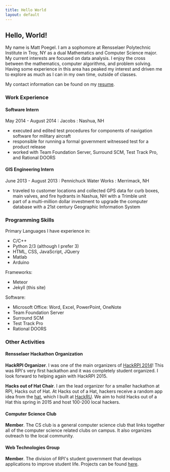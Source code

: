 ```yaml
---
title: Hello World
layout: default
---
```


## Hello, World!

My name is Matt Poegel. I am a sophomore at Rensselaer Polytechnic Institute in Troy, NY as a dual Mathematics and Computer Science major. My current interests are focused on data analysis. I enjoy the cross between the mathematics, computer algorithms, and problem solving. Having some experience in this area has peaked my interest and driven me to explore as much as I can in my own time, outside of classes.

My contact information can be found on my [resume](/assets/resume.pdf).

### Work Experience

#### Software Intern
May 2014 - August 2014 : Jacobs : Nashua, NH

  - executed and edited test procedures for components of navigation software for military aircraft
  - responsible for running a formal government witnessed test for a product release
  - worked with Team Foundation Server, Surround SCM, Test Track Pro, and Rational DOORS

#### GIS Engineering Intern
June 2013 - August 2013 : Pennichuck Water Works : Merrimack, NH

  - traveled to customer locations and collected GPS data for curb boxes, main valves, and fire hydrants in
Nashua, NH with a Trimble unit
  - part of a multi-million dollar investment to upgrade the computer database with a 21st century Geographic
Information System

### Programming Skills
Primary Languages I have experience in:

  - C/C++
  - Python 2/3 (although I prefer 3)
  - HTML, CSS, JavaScript, JQuery
  - Matlab
  - Arduino

Frameworks:

  - Meteor
  - Jekyll (this site)

Software:

  - Microsoft Office: Word, Excel, PowerPoint, OneNote
  - Team Foundation Server
  - Surround SCM
  - Test Track Pro
  - Rational DOORS

### Other Activities

#### Rensselaer Hackathon Organization
**HackRPI Organizer**.
I was one of the main organizers of [HackRPI 2014](/hack/HackRPI_2014)! This was RPI's very first hackathon and it was completely student organized. I look forward to helping again with HackRPI 2015.

**Hacks out of Hat Chair**.
I am the lead organizer for a smaller hackathon at RPI, Hacks out of Hat. At Hacks out of a Hat, hackers receive a random app idea from the [hat](/projects/hackathon_sorting_hat), which I built at [HackRU](/hack/HackRU_F2014). We aim to hold Hacks out of a Hat this spring in 2015 and host 100-200 local hackers.

#### Computer Science Club
**Member**. The CS club is a general computer science club that links together all of the computer science related clubs on campus. It also organizes outreach to the local community.

#### Web Technologies Group
**Member**. The division of RPI's student government that develops applications to improve student life. Projects can be found [here](http://github.com/wtg).
